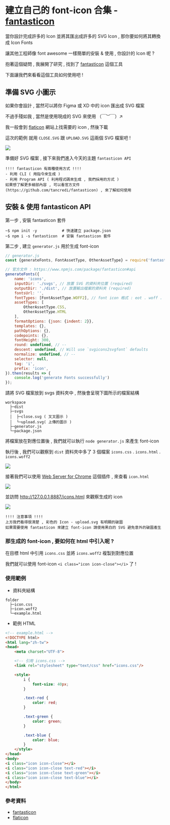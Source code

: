 # 建立自己的 font-icon 合集 - [fantasticon](https://github.com/tancredi/fantasticon)

當你設計完成許多的 Icon 並將其匯出成許多的 SVG Icon , 那你要如何將其轉換成 Icon Fonts

讓其他工程師像 font awesome 一樣簡單的安裝 & 使用 , 你設計的 Icon 呢 ?

抱著這個疑問 , 我展開了研究 , 找到了 [fantasticon](https://github.com/tancredi/fantasticon) 這個工具

下面讓我們來看看這個工具如何使用吧 !

## 準備 SVG 小圖示

如果你會設計 , 當然可以將你 Figma 或 XD 中的 icon 匯出成 SVG 檔案

不過手殘如我 , 當然是使用現成的 SVG 來使用 （￣︶￣）↗

我一般會到 [flaticon](https://www.flaticon.com/) 網站上找需要的 icon , 然後下載

這次的範例 就用 `CLOSE.SVG` 跟 `UPLOAD.SVG` 這兩個 SVG 檔案吧 !

![](./imgs/svgs.png)

準備好 SVG 檔案 , 接下來我們進入今天的主題 `fantasticon API`

```
!!!! fantasticon 有兩種使用方式 !!!!
- 利用 CLI ( 用指令來生成 )
- 利用 Program API ( 利用程式碼來生成 , 我們採用的方式 )
如果想了解更多細部內容 , 可以看官方文件(https://github.com/tancredi/fantasticon) , 來了解如何使用
```

## 安裝 & 使用 fantasticon API

第一步 , 安裝 fantasticon 套件

```shell
~$ npm init -y           # 快速建立 package.json
~$ npm i -s fantasticon  # 安裝 fantasticon 套件
```

第二步 , 建立 `generator.js` 用於生成 font-icon

```javascript
// generator.js 
const {generateFonts, FontAssetType, OtherAssetType} = require('fantasticon');

// 官方文件 : https://www.npmjs.com/package/fantasticon#api
generateFonts({
    name: 'icons',
    inputDir: './svgs', // 放置 SVG 的資料夾位置 (required)
    outputDir: './dist', // 放置輸出檔案的資料夾 (required)
    fontsUrl: '',
    fontTypes: [FontAssetType.WOFF2], // font icon 格式 : eot . woff . woff2 . ttf . svg 
    assetTypes: [
        OtherAssetType.CSS,
        OtherAssetType.HTML
    ],
    formatOptions: {json: {indent: 2}},
    templates: {},
    pathOptions: {},
    codepoints: {},
    fontHeight: 300,
    round: undefined, // --
    descent: undefined, // Will use `svgicons2svgfont` defaults
    normalize: undefined, // --
    selector: null,
    tag: 'i',
    prefix: 'icon',
}).then(results => {
    console.log('generate Fonts successfully')
});
```

請將 SVG 檔案放到 svgs 資料夾中 , 然後會呈現下圖所示的檔案結構

```
workspace
  ├─dist
  ├─svgs
  │  ├─close.svg ( 叉叉圖示 )
  │  └─upload.svg( 上傳的圖示 )
  ├─generator.js
  └─package.json
```

將檔案放在對應位置後 , 我們就可以執行 `node generator.js` 來產生 font-icon

執行後 , 我們可以觀察到 `dist` 資料夾中多了 3 個檔案 `icons.css` .  `icons.html` .  `icons.woff2`

![](./imgs/dist.png)

接著我們可以使用 [Web Server for Chrome](https://chrome.google.com/webstore/detail/web-server-for-chrome/ofhbbkphhbklhfoeikjpcbhemlocgigb)
這個插件 , 來查看 `icon.html`

![](./imgs/web-server-for-chrome.png)

並訪問 http://127.0.0.1:8887/icons.html 來觀察生成的 icon

![](./imgs/dist-icon.png)

```
!!!! 注意事項 !!!!
上方我們看得很清楚 , 彩色的 Icon - upload.svg 有明顯的破圖
如果需要使用 fantasticon 來建立 font-icon 請使用黑白的 SVG 避免意外的破圖產生 
```

### 那生成的 font-icon , 要如何在 html 中引入呢 ?

在目標 html 中引用 `icons.css` 並將 `icons.woff2` 複製到對應位置

我們就可以使用 font-icon `<i class="icon icon-close"></i>` 了 !

### 使用範例

- 資料夾結構

```
folder
  ├─icon.css  
  ├─icon.woff2 
  └─example.html
```

- 範例 HTML

```html
<!-- example.html -->
<!DOCTYPE html>
<html lang="zh-tw">
<head>
    <meta charset="UTF-8">

    <!-- 引用 icons.css -->
    <link rel="stylesheet" type="text/css" href="icons.css"/>

    <style>
        i {
            font-size: 40px;
        }

        .text-red {
            color: red;
        }

        .text-green {
            color: green;
        }

        .text-blue {
            color: blue;
        }
    </style>
</head>
<body>
<i class="icon icon-close"></i>
<i class="icon icon-close text-red"></i>
<i class="icon icon-close text-green"></i>
<i class="icon icon-close text-blue"></i>
</body>
</html>
```

### 參考資料

- [fantasticon](https://github.com/tancredi/fantasticon)
- [flaticon](https://www.flaticon.com/)
